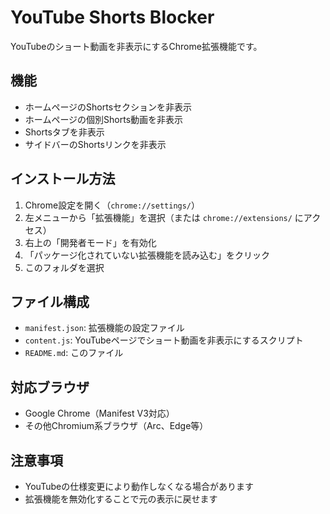 # YouTube Shorts Blocker

YouTubeのショート動画を非表示にするChrome拡張機能です。

## 機能

- ホームページのShortsセクションを非表示
- ホームページの個別Shorts動画を非表示
- Shortsタブを非表示
- サイドバーのShortsリンクを非表示

## インストール方法

1. Chrome設定を開く（`chrome://settings/`）
2. 左メニューから「拡張機能」を選択（または `chrome://extensions/` にアクセス）
3. 右上の「開発者モード」を有効化
4. 「パッケージ化されていない拡張機能を読み込む」をクリック
5. このフォルダを選択

## ファイル構成

- `manifest.json`: 拡張機能の設定ファイル
- `content.js`: YouTubeページでショート動画を非表示にするスクリプト
- `README.md`: このファイル

## 対応ブラウザ

- Google Chrome（Manifest V3対応）
- その他Chromium系ブラウザ（Arc、Edge等）

## 注意事項

- YouTubeの仕様変更により動作しなくなる場合があります
- 拡張機能を無効化することで元の表示に戻せます
